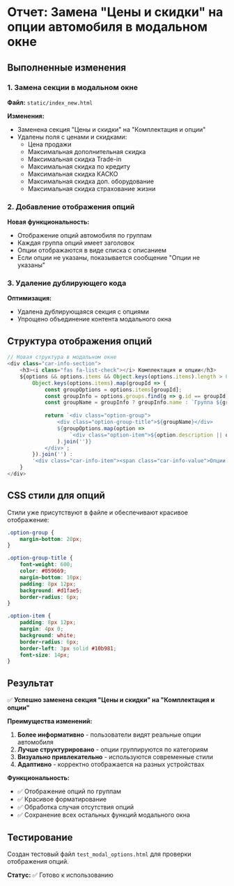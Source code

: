 # Отчет: Замена "Цены и скидки" на опции автомобиля в модальном окне

## Выполненные изменения

### 1. Замена секции в модальном окне
**Файл:** `static/index_new.html`

**Изменения:**
- Заменена секция "Цены и скидки" на "Комплектация и опции"
- Удалены поля с ценами и скидками:
  - Цена продажи
  - Максимальная дополнительная скидка
  - Максимальная скидка Trade-in
  - Максимальная скидка по кредиту
  - Максимальная скидка КАСКО
  - Максимальная скидка доп. оборудование
  - Максимальная скидка страхование жизни

### 2. Добавление отображения опций
**Новая функциональность:**
- Отображение опций автомобиля по группам
- Каждая группа опций имеет заголовок
- Опции отображаются в виде списка с описанием
- Если опции не указаны, показывается сообщение "Опции не указаны"

### 3. Удаление дублирующего кода
**Оптимизация:**
- Удалена дублирующаяся секция с опциями
- Упрощено объединение контента модального окна

## Структура отображения опций

```javascript
// Новая структура в модальном окне
<div class="car-info-section">
    <h3><i class="fas fa-list-check"></i> Комплектация и опции</h3>
    ${options && options.items && Object.keys(options.items).length > 0 ? 
        Object.keys(options.items).map(groupId => {
            const groupOptions = options.items[groupId];
            const groupInfo = options.groups.find(g => g.id == groupId);
            const groupName = groupInfo ? groupInfo.name : `Группа ${groupId}`;
            
            return `<div class="option-group">
                <div class="option-group-title">${groupName}</div>
                ${groupOptions.map(option => 
                    `<div class="option-item">${option.description || option.code}</div>`
                ).join('')}
            </div>`;
        }).join('') : 
        '<div class="car-info-item"><span class="car-info-value">Опции не указаны</span></div>'
    }
</div>
```

## CSS стили для опций

Стили уже присутствуют в файле и обеспечивают красивое отображение:

```css
.option-group {
    margin-bottom: 20px;
}

.option-group-title {
    font-weight: 600;
    color: #059669;
    margin-bottom: 10px;
    padding: 8px 12px;
    background: #d1fae5;
    border-radius: 6px;
}

.option-item {
    padding: 8px 12px;
    margin: 4px 0;
    background: white;
    border-radius: 6px;
    border-left: 3px solid #10b981;
    font-size: 14px;
}
```

## Результат

✅ **Успешно заменена секция "Цены и скидки" на "Комплектация и опции"**

**Преимущества изменений:**
1. **Более информативно** - пользователи видят реальные опции автомобиля
2. **Лучше структурировано** - опции группируются по категориям
3. **Визуально привлекательно** - используются современные стили
4. **Адаптивно** - корректно отображается на разных устройствах

**Функциональность:**
- ✅ Отображение опций по группам
- ✅ Красивое форматирование
- ✅ Обработка случая отсутствия опций
- ✅ Сохранение всех остальных функций модального окна

## Тестирование

Создан тестовый файл `test_modal_options.html` для проверки отображения опций.

**Статус:** ✅ Готово к использованию 
